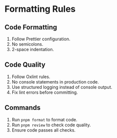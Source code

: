 # Formatting Rules

## Code Formatting

1. Follow Prettier configuration.
2. No semicolons.
3. 2-space indentation.

## Code Quality

1. Follow Oxlint rules.
2. No console statements in production code.
3. Use structured logging instead of console output.
4. Fix lint errors before committing.

## Commands

1. Run `pnpm format` to format code.
2. Run `pnpm review` to check code quality.
3. Ensure code passes all checks.
